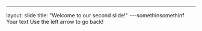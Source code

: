 ---
layout: slide
title: "Welcome to our second slide!"
---somethinsomethinf
Your text
Use the left arrow to go back!
